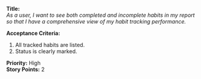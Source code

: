 **Title:**  
_As a user, I want to see both completed and incomplete habits in my report so that I have a comprehensive view of my habit tracking performance._

**Acceptance Criteria:**  
1. All tracked habits are listed.  
2. Status is clearly marked.

**Priority:** High  
**Story Points:** 2  
